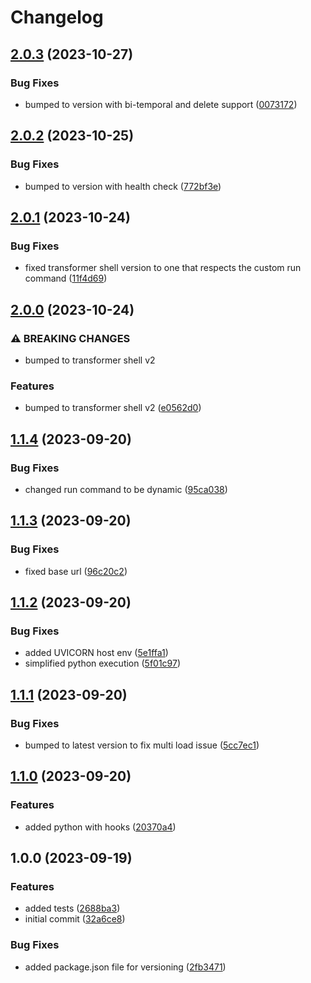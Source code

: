 # Changelog

## [2.0.3](https://github.com/flowcore-io/python-transformer-shell/compare/v2.0.2...v2.0.3) (2023-10-27)


### Bug Fixes

* bumped to version with bi-temporal and delete support ([0073172](https://github.com/flowcore-io/python-transformer-shell/commit/00731724f0fa2ec3ccceee3f1d29f634935c0c7c))

## [2.0.2](https://github.com/flowcore-io/python-transformer-shell/compare/v2.0.1...v2.0.2) (2023-10-25)


### Bug Fixes

* bumped to version with health check ([772bf3e](https://github.com/flowcore-io/python-transformer-shell/commit/772bf3ed800a07e059b970c870f2f444ec66a789))

## [2.0.1](https://github.com/flowcore-io/python-transformer-shell/compare/v2.0.0...v2.0.1) (2023-10-24)


### Bug Fixes

* fixed transformer shell version to one that respects the custom run command ([11f4d69](https://github.com/flowcore-io/python-transformer-shell/commit/11f4d69f155266633d50805a1f599c21a7e873fd))

## [2.0.0](https://github.com/flowcore-io/python-transformer-shell/compare/v1.1.4...v2.0.0) (2023-10-24)


### ⚠ BREAKING CHANGES

* bumped to transformer shell v2

### Features

* bumped to transformer shell v2 ([e0562d0](https://github.com/flowcore-io/python-transformer-shell/commit/e0562d0288b5f44f692df782b9673f456c99c6e5))

## [1.1.4](https://github.com/flowcore-io/python-transformer-shell/compare/v1.1.3...v1.1.4) (2023-09-20)


### Bug Fixes

* changed run command to be dynamic ([95ca038](https://github.com/flowcore-io/python-transformer-shell/commit/95ca038d9e99a921877a7662cd086e9dfa094c2a))

## [1.1.3](https://github.com/flowcore-io/python-transformer-shell/compare/v1.1.2...v1.1.3) (2023-09-20)


### Bug Fixes

* fixed base url ([96c20c2](https://github.com/flowcore-io/python-transformer-shell/commit/96c20c27291be9b450b30873bbe7c45d0d4db196))

## [1.1.2](https://github.com/flowcore-io/python-transformer-shell/compare/v1.1.1...v1.1.2) (2023-09-20)


### Bug Fixes

* added UVICORN host env ([5e1ffa1](https://github.com/flowcore-io/python-transformer-shell/commit/5e1ffa1b6fed4652b701d48ced8e7ad8e2f6f19e))
* simplified python execution ([5f01c97](https://github.com/flowcore-io/python-transformer-shell/commit/5f01c976a480fe3c78ed8d9559aea1bd180bc675))

## [1.1.1](https://github.com/flowcore-io/python-transformer-shell/compare/v1.1.0...v1.1.1) (2023-09-20)


### Bug Fixes

* bumped to latest version to fix multi load issue ([5cc7ec1](https://github.com/flowcore-io/python-transformer-shell/commit/5cc7ec1880b27b006fab6400170e638f62ba11bc))

## [1.1.0](https://github.com/flowcore-io/python-transformer-shell/compare/v1.0.0...v1.1.0) (2023-09-20)


### Features

* added python with hooks ([20370a4](https://github.com/flowcore-io/python-transformer-shell/commit/20370a444b112a65be86cc73e918f09af4bdc69f))

## 1.0.0 (2023-09-19)


### Features

* added tests ([2688ba3](https://github.com/flowcore-io/python-transformer-shell/commit/2688ba3af2259d05641831d09031444e8121a031))
* initial commit ([32a6ce8](https://github.com/flowcore-io/python-transformer-shell/commit/32a6ce8c5597676468aec62b7271f5aa38c7f812))


### Bug Fixes

* added package.json file for versioning ([2fb3471](https://github.com/flowcore-io/python-transformer-shell/commit/2fb3471b90afec9ea97b76c88a3c630dd1d42904))
